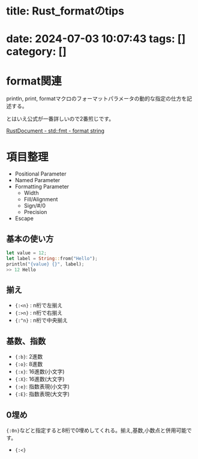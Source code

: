 title: Rust_formatのtips
====================================
date: 2024-07-03 10:07:43
tags: []
category: []
====================================

# format関連
println, print, formatマクロのフォーマットパラメータの動的な指定の仕方を記述する。

とはいえ公式が一番詳しいので2番煎じです。

[RustDocument - std::fmt - format string](https://doc.rust-lang.org/std/fmt/index.html)

# 項目整理
* Positional Parameter
* Named Parameter
* Formatting Parameter
    * Width
    * Fill/Alignment
    * Sign/#/0
    * Precision
* Escape

## 基本の使い方
```rust
let value = 12;
let label = String::from("Hello");
println("{value} {}", label);
>> 12 Hello
```

## 揃え
* `{:<n}` : n桁で左揃え
* `{:>n}` : n桁で右揃え
* `{:^n}` : n桁で中央揃え

## 基数、指数
* `{:b}`: 2進数
* `{:o}`: 8進数
* `{:x}`: 16進数(小文字)
* `{:X}`: 16進数(大文字)
* `{:e}`: 指数表現(小文字)
* `{:E}`: 指数表現(大文字)

## 0埋め
`{:0n}`などと指定すると8桁で0埋めしてくれる。揃え,基数,小数点と併用可能です。

* `{:<}`
